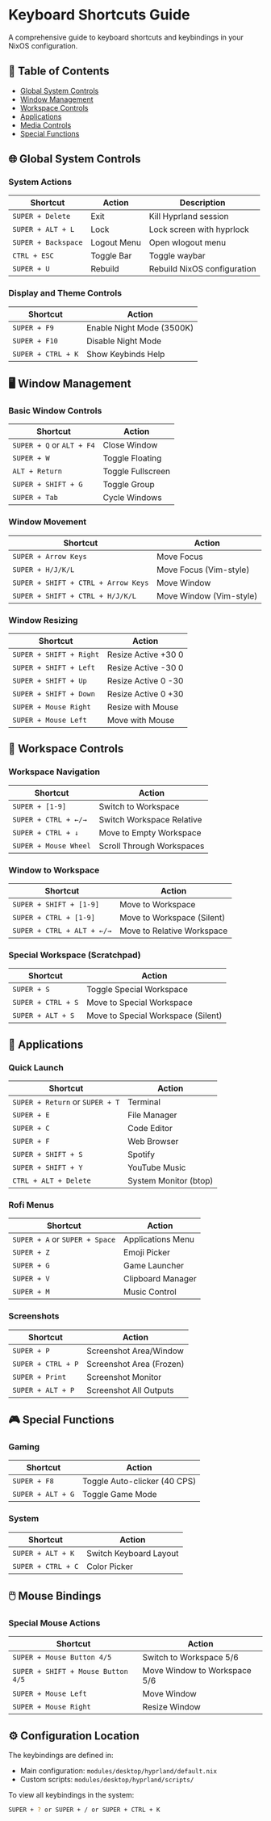 # Keyboard Shortcuts Guide

A comprehensive guide to keyboard shortcuts and keybindings in your NixOS configuration.

## 📝 Table of Contents

- [Global System Controls](#global-system-controls)
- [Window Management](#window-management)
- [Workspace Controls](#workspace-controls)
- [Applications](#applications)
- [Media Controls](#media-controls)
- [Special Functions](#special-functions)

## 🌐 Global System Controls

### System Actions
| Shortcut | Action | Description |
|----------|--------|-------------|
| `SUPER + Delete` | Exit | Kill Hyprland session |
| `SUPER + ALT + L` | Lock | Lock screen with hyprlock |
| `SUPER + Backspace` | Logout Menu | Open wlogout menu |
| `CTRL + ESC` | Toggle Bar | Toggle waybar |
| `SUPER + U` | Rebuild | Rebuild NixOS configuration |

### Display and Theme Controls
| Shortcut | Action |
|----------|--------|
| `SUPER + F9` | Enable Night Mode (3500K) |
| `SUPER + F10` | Disable Night Mode |
| `SUPER + CTRL + K` | Show Keybinds Help |

## 🖥️ Window Management

### Basic Window Controls
| Shortcut | Action |
|----------|--------|
| `SUPER + Q` or `ALT + F4` | Close Window |
| `SUPER + W` | Toggle Floating |
| `ALT + Return` | Toggle Fullscreen |
| `SUPER + SHIFT + G` | Toggle Group |
| `SUPER + Tab` | Cycle Windows |

### Window Movement
| Shortcut | Action |
|----------|--------|
| `SUPER + Arrow Keys` | Move Focus |
| `SUPER + H/J/K/L` | Move Focus (Vim-style) |
| `SUPER + SHIFT + CTRL + Arrow Keys` | Move Window |
| `SUPER + SHIFT + CTRL + H/J/K/L` | Move Window (Vim-style) |

### Window Resizing
| Shortcut | Action |
|----------|--------|
| `SUPER + SHIFT + Right` | Resize Active +30 0 |
| `SUPER + SHIFT + Left` | Resize Active -30 0 |
| `SUPER + SHIFT + Up` | Resize Active 0 -30 |
| `SUPER + SHIFT + Down` | Resize Active 0 +30 |
| `SUPER + Mouse Right` | Resize with Mouse |
| `SUPER + Mouse Left` | Move with Mouse |

## 🔲 Workspace Controls

### Workspace Navigation
| Shortcut | Action |
|----------|--------|
| `SUPER + [1-9]` | Switch to Workspace |
| `SUPER + CTRL + ←/→` | Switch Workspace Relative |
| `SUPER + CTRL + ↓` | Move to Empty Workspace |
| `SUPER + Mouse Wheel` | Scroll Through Workspaces |

### Window to Workspace
| Shortcut | Action |
|----------|--------|
| `SUPER + SHIFT + [1-9]` | Move to Workspace |
| `SUPER + CTRL + [1-9]` | Move to Workspace (Silent) |
| `SUPER + CTRL + ALT + ←/→` | Move to Relative Workspace |

### Special Workspace (Scratchpad)
| Shortcut | Action |
|----------|--------|
| `SUPER + S` | Toggle Special Workspace |
| `SUPER + CTRL + S` | Move to Special Workspace |
| `SUPER + ALT + S` | Move to Special Workspace (Silent) |

## 📱 Applications

### Quick Launch
| Shortcut | Action |
|----------|--------|
| `SUPER + Return` or `SUPER + T` | Terminal |
| `SUPER + E` | File Manager |
| `SUPER + C` | Code Editor |
| `SUPER + F` | Web Browser |
| `SUPER + SHIFT + S` | Spotify |
| `SUPER + SHIFT + Y` | YouTube Music |
| `CTRL + ALT + Delete` | System Monitor (btop) |

### Rofi Menus
| Shortcut | Action |
|----------|--------|
| `SUPER + A` or `SUPER + Space` | Applications Menu |
| `SUPER + Z` | Emoji Picker |
| `SUPER + G` | Game Launcher |
| `SUPER + V` | Clipboard Manager |
| `SUPER + M` | Music Control |

### Screenshots
| Shortcut | Action |
|----------|--------|
| `SUPER + P` | Screenshot Area/Window |
| `SUPER + CTRL + P` | Screenshot Area (Frozen) |
| `SUPER + Print` | Screenshot Monitor |
| `SUPER + ALT + P` | Screenshot All Outputs |


## 🎮 Special Functions

### Gaming
| Shortcut | Action |
|----------|--------|
| `SUPER + F8` | Toggle Auto-clicker (40 CPS) |
| `SUPER + ALT + G` | Toggle Game Mode |

### System
| Shortcut | Action |
|----------|--------|
| `SUPER + ALT + K` | Switch Keyboard Layout |
| `SUPER + CTRL + C` | Color Picker |

## 🖱️ Mouse Bindings

### Special Mouse Actions
| Shortcut | Action |
|----------|--------|
| `SUPER + Mouse Button 4/5` | Switch to Workspace 5/6 |
| `SUPER + SHIFT + Mouse Button 4/5` | Move Window to Workspace 5/6 |
| `SUPER + Mouse Left` | Move Window |
| `SUPER + Mouse Right` | Resize Window |

## ⚙️ Configuration Location

The keybindings are defined in:
- Main configuration: `modules/desktop/hyprland/default.nix`
- Custom scripts: `modules/desktop/hyprland/scripts/`

To view all keybindings in the system:
```bash
SUPER + ? or SUPER + / or SUPER + CTRL + K
``` 